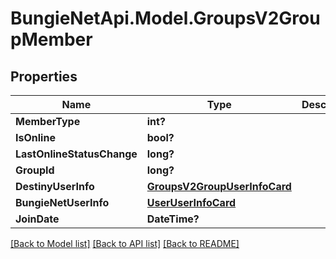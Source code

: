 # BungieNetApi.Model.GroupsV2GroupMember
## Properties

Name | Type | Description | Notes
------------ | ------------- | ------------- | -------------
**MemberType** | **int?** |  | [optional] 
**IsOnline** | **bool?** |  | [optional] 
**LastOnlineStatusChange** | **long?** |  | [optional] 
**GroupId** | **long?** |  | [optional] 
**DestinyUserInfo** | [**GroupsV2GroupUserInfoCard**](GroupsV2GroupUserInfoCard.md) |  | [optional] 
**BungieNetUserInfo** | [**UserUserInfoCard**](UserUserInfoCard.md) |  | [optional] 
**JoinDate** | **DateTime?** |  | [optional] 

[[Back to Model list]](../README.md#documentation-for-models) [[Back to API list]](../README.md#documentation-for-api-endpoints) [[Back to README]](../README.md)

